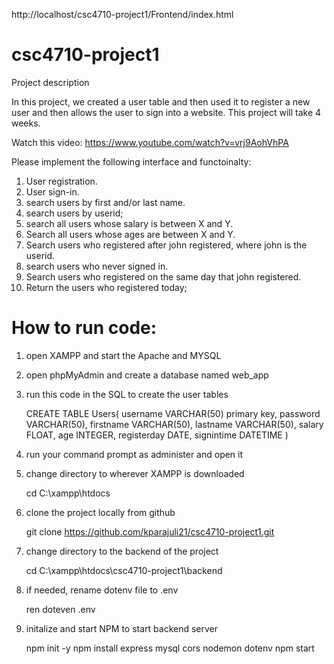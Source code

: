 http://localhost/csc4710-project1/Frontend/index.html

# csc4710-project1
Project description

In this project, we created a user table and then used it to register a new user and then allows the user to sign into a website. This project will take 4 weeks.

Watch this video: https://www.youtube.com/watch?v=vrj9AohVhPA

Please implement the following interface and functoinalty:

1.  User registration.
2.  User sign-in.
3.  search users by first and/or last name.
4.  search users by userid;
5.  search all users whose salary is between X and Y.
6.  Search all users whose ages are between X and Y.
7.  Search users who registered after john registered, where john is the userid.
8.  search users who never signed in.
9.  Search users who registered on the same day that john registered.
10. Return the users who registered today;


# How to run code:
1. open XAMPP and start the Apache and MYSQL
2. open phpMyAdmin and create a database named web_app
3. run this code in the SQL to create the user tables
   
      CREATE TABLE Users(
      username VARCHAR(50) primary key,
      password VARCHAR(50),
      firstname VARCHAR(50),
      lastname VARCHAR(50),
      salary FLOAT,
      age INTEGER,
      registerday DATE,
      signintime DATETIME
      )

5. run your command prompt as administer and open it
6. change directory to wherever XAMPP is downloaded
   
      cd C:\xampp\htdocs
   
8. clone the project locally from github
   
      git clone https://github.com/kparajuli21/csc4710-project1.git
   
10. change directory to the backend of the project

      cd C:\xampp\htdocs\csc4710-project1\backend

12. if needed, rename dotenv file to .env
    
      ren doteven .env

14. initalize and start NPM to start backend server
    
      npm init -y
      npm install express mysql cors nodemon dotenv
      npm start


